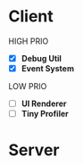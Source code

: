 # **Client**

HIGH PRIO
- [x] **Debug Util**
- [x] **Event System**

LOW PRIO
- [ ] **UI Renderer** 
- [ ] **Tiny Profiler**

# **Server**

